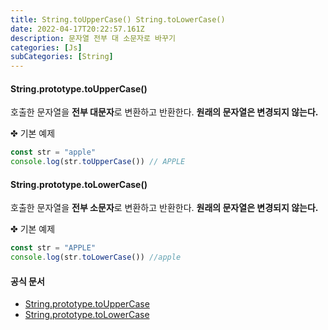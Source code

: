 ```yaml
---
title: String.toUpperCase() String.toLowerCase()
date: 2022-04-17T20:22:57.161Z
description: 문자열 전부 대 소문자로 바꾸기
categories: [Js]
subCategories: [String]
---
```


#### String.prototype.toUpperCase()

호출한 문자열을 **전부 대문자**로 변환하고 반환한다. **원래의 문자열은 변경되지 않는다.**

<div class="tab bottom10">✤ 기본 예제</div>

```jsx
const str = "apple"
console.log(str.toUpperCase()) // APPLE
```

#### String.prototype.toLowerCase()

호출한 문자열을 **전부 소문자**로 변환하고 반환한다. **원래의 문자열은 변경되지 않는다.**

<div class="tab bottom10">✤ 기본 예제</div>

```jsx
const str = "APPLE"
console.log(str.toLowerCase()) //apple
```

#### 공식 문서

- <a href="https://developer.mozilla.org/ko/docs/Web/JavaScript/Reference/Global_Objects/String/toUpperCase" target="_blank" >String.prototype.toUpperCase</a>
- <a href="https://developer.mozilla.org/ko/docs/Web/JavaScript/Reference/Global_Objects/String/toLowerCase" target="_blank" >String.prototype.toLowerCase</a>
